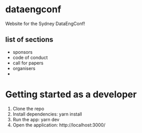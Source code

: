 # dataengconf

Website for the Sydney DataEngConf!

## list of sections

- sponsors
- code of conduct
- call for papers
- organisers
-

# Getting started as a developer

1. Clone the repo
2. Install dependencies: yarn install
3. Run the app: yarn dev
4. Open the application: http://localhost:3000/
